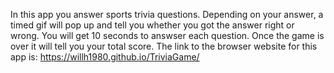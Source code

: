 In this app you answer sports trivia questions. Depending on your answer, a timed gif will pop up and tell you whether you got the answer right or wrong. You will get 10 seconds to answser each question. Once the game is over it will tell you your total score. The link to the browser website for this app is: https://willh1980.github.io/TriviaGame/
